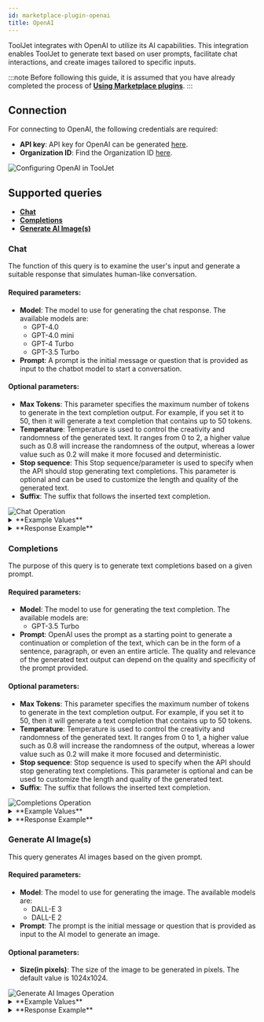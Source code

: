 ```yaml
---
id: marketplace-plugin-openai
title: OpenAI
---
```


ToolJet integrates with OpenAI to utilize its AI capabilities. This integration enables ToolJet to generate text based on user prompts, facilitate chat interactions, and create images tailored to specific inputs.

:::note
Before following this guide, it is assumed that you have already completed the process of **[Using Marketplace plugins](/docs/marketplace/marketplace-overview#using-marketplace-plugins)**.
:::

## Connection

For connecting to OpenAI, the following credentials are required:

- **API key**: API key for OpenAI can be generated [here](https://platform.openai.com/account/api-keys).
- **Organization ID**: Find the Organization ID [here](https://platform.openai.com/account/org-settings).

<div style={{textAlign: 'center'}}>
    <img className="screenshot-full" src="/img/marketplace/plugins/openai/connection-v3.png" alt="Configuring OpenAI in ToolJet" />
</div>

## Supported queries

- **[Chat](#chat)**
- **[Completions](#completions)**
- **[Generate AI Image(s)](#generate-ai-images)**

### Chat

The function of this query is to examine the user's input and generate a suitable response that simulates human-like conversation.

#### Required parameters:

- **Model**: The model to use for generating the chat response. The available models are:
    - GPT-4.0
    - GPT-4.0 mini
    - GPT-4 Turbo
    - GPT-3.5 Turbo
- **Prompt**: A prompt is the initial message or question that is provided as input to the chatbot model to start a conversation.

#### Optional parameters: 

- **Max Tokens**: This parameter specifies the maximum number of tokens to generate in the text completion output. For example, if you set it to 50, then it will generate a text completion that contains up to 50 tokens.
- **Temperature**: Temperature is used to control the creativity and randomness of the generated text. It ranges from 0 to 2, a higher value such as 0.8 will increase the randomness of the output, whereas a lower value such as 0.2 will make it more focused and deterministic.
- **Stop sequence**: This Stop sequence/parameter is used to specify when the API should stop generating text completions. This parameter is optional and can be used to customize the length and quality of the generated text.
- **Suffix**: The suffix that follows the inserted text completion.

<div style={{textAlign: 'center'}}>
    <img className="screenshot-full" src="/img/marketplace/plugins/openai/chat-v2.png" alt="Chat Operation" />
</div>

<details>
<summary>**Example Values**</summary>

```yaml
Model: GPT-4 Turbo
Prompt: What are the key principles of machine learning?
Max Tokens: 100
Temperature: 0.7
Stop sequence: END
Suffix: \n
```

</details>

<details>
<summary>**Response Example**</summary>

```json
"Machine learning, a subset of artificial intelligence, is fundamentally about designing and implementing algorithms that can learn from and make predictions or decisions based on data. The key principles of machine learning can be outlined as follows:nn1. **Learning from Data**: At its core, machine learning involves developing algorithms that can learn from and make predictions or inferences from data. Models are trained using a large set of data known as training data, which helps them make decisions or predictions without being explicitly programmed for the task.nn2"
```

</details>

### Completions

The purpose of this query is to generate text completions based on a given prompt.

#### Required parameters: 

- **Model**: The model to use for generating the text completion. The available models are:
    - GPT-3.5 Turbo
- **Prompt**: OpenAI uses the prompt as a starting point to generate a continuation or completion of the text, which can be in the form of a sentence, paragraph, or even an entire article. The quality and relevance of the generated text output can depend on the quality and specificity of the prompt provided.

#### Optional parameters: 

- **Max Tokens**: This parameter specifies the maximum number of tokens to generate in the text completion output. For example, if you set it to 50, then it will generate a text completion that contains up to 50 tokens.
- **Temperature**: Temperature is used to control the creativity and randomness of the generated text. It ranges from 0 to 1, a higher value such as 0.8 will increase the randomness of the output, whereas a lower value such as 0.2 will make it more focused and deterministic.
- **Stop sequence**: Stop sequence is used to specify when the API should stop generating text completions. This parameter is optional and can be used to customize the length and quality of the generated text.
- **Suffix**: The suffix that follows the inserted text completion.

<div style={{textAlign: 'center'}}>
    <img className="screenshot-full" src="/img/marketplace/plugins/openai/completions-v2.png" alt="Completions Operation" />
</div>

<details>
<summary>**Example Values**</summary>

```yaml
Model: GPT-3.5 Turbo
Prompt: The benefits of using low code platforms for software development include
Max Tokens: 100
Temperature: 0.6
Stop sequence: END
Suffix: \n
```

</details>

<details>
<summary>**Response Example**</summary>

``` json
":1. Increased Speed and Efficiency: Low code platforms allow developers to quickly build and deploy applications without having to write extensive lines of code. This significantly reduces development time and increases efficiency.nn2. Cost Savings: With low code platforms, businesses can save on development costs by reducing the need for a large team of developers. This also leads to lower maintenance costs as the applications are easier to maintain and update.nn3. User-Friendly Interface: Low code platforms are designed to be user-friendly and require minimal"
```

</details>

### Generate AI Image(s)

This query generates AI images based on the given prompt.

#### Required parameters:

- **Model**: The model to use for generating the image. The available models are:
    - DALL-E 3
    - DALL-E 2
- **Prompt**: The prompt is the initial message or question that is provided as input to the AI model to generate an image.

#### Optional parameters:

- **Size(in pixels)**: The size of the image to be generated in pixels. The default value is 1024x1024.

<div style={{textAlign: 'center'}}>
    <img className="screenshot-full" src="/img/marketplace/plugins/openai/generate-ai-images.png" alt="Generate AI Images Operation" />
</div>

<details>
<summary>**Example Values**</summary>

```yaml
Model: DALL-E 3
Prompt: A futuristic cityscape with flying cars and holographic billboards at sunset
Size(in pixels): 720x720
```

</details>

<details>
<summary>**Response Example**</summary>

```json
{
  "status": "success",
  "message": "Image generated successfully",
  "data": {
    "url": "https://oaidalleapiprodscus.blob.core.windows.net/private/org-CpkCwFjT48kGZ33uOV2L4QxH/user-3QrXKnZO1PJUBeNP6xiQV9Rs/img-XXIds2QvTdcUfcJ2qmNWLwsC.png?st=2024-10-09T10%3A24%3A34Z&se=2024-10-09T12%3A24%3A34Z&sp=r&sv=2024-08-04&sr=b&rscd=inline&rsct=image/png&skoid=d505667d-d6c1-4a0a-bac7-5c84a87759f8&sktid=a48cca56-e6da-484e-a814-9c849652bcb3&skt=2024-10-09T03%3A29%3A32Z&ske=2024-10-10T03%3A29%3A32Z&sks=b&skv=2024-08-04&sig=qPBYkPdQjLwBWJAS8fWmhs3B5TNSYbxhuMe15NcmgM4%3D"
  }
}
```

</details>